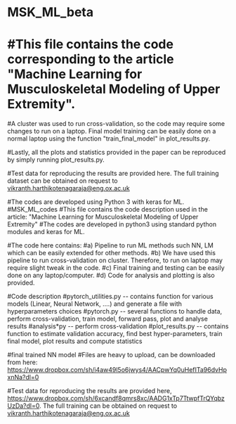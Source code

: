 # MSK_ML_beta
# #This file contains the code corresponding to the article "Machine Learning for Musculoskeletal Modeling of Upper Extremity".

#A cluster was used to run cross-validation, so the code may require some changes to run on a laptop. Final model training can be easily done on a normal laptop using the function "train_final_model" in plot_results.py.

#Lastly, all the plots and statistics provided in the paper can be reproduced by simply running plot_results.py.

#Test data for reproducing the results are provided here. The full training dataset can be obtained on request to vikranth.harthikotenagaraja@eng.ox.ac.uk

#The codes are developed using Python 3 with keras for ML.
#MSK_ML_codes #This file contains the code description used in the article: "Machine Learning for Musculoskeletal Modeling of Upper Extremity" #The codes are developed in python3 using standard python modules and keras for ML.

#The code here contains: #a) Pipeline to run ML methods such NN, LM which can be easily extended for other methods. #b) We have used this pipeline to run cross-validation on cluster. Therefore, to run on laptop may require slight tweak in the code. #c) Final training and testing can be easily done on any laptop/computer. #d) Code for analysis and plotting is also provided.

#Code description #pytorch_utilities.py -- contains function for various models (Linear, Neural Network, ....) and generate a file with hyperparameters choices #pytorch.py -- several functions to handle data, perform cross-validation, train model, forward pass, plot and analyse results #analysis*py -- perform cross-validation #plot_results.py -- contains function to estimate validation accuracy, find best hyper-parameters, train final model, plot results and compute statistics

#final trained NN model #Files are heavy to upload, can be downloaded from here: https://www.dropbox.com/sh/i4aw49l5o6jwys4/AACpwYq0uHefITa96dvHpxnNa?dl=0

#Test data for reproducing the results are provided here, https://www.dropbox.com/sh/6xcandf8qmrs8xc/AADG1xTp7TtwpfTrQYqbzUzDa?dl=0. The full training can be obtained on request to vikranth.harthikotenagaraja@eng.ox.ac.uk

